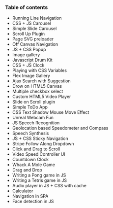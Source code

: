 ### Table of contents

- Running Line Navigation
- CSS + JS Carousel
- Simple Slide Carousel
- Scroll Up Plugin
- Page SVG preloader
- Off Canvas Navigation
- JS + CSS Popup
- Image gallery
- Javascript Drum Kit
- CSS + JS Clock
- Playing with CSS Variables
- Flex Image Gallery
- Ajax Search with Suggestion
- Drow on HTML5 Canvas
- Multiple checkbox select
- Custom HTML5 Video Player
- Slide on Scroll plugin
- Simple ToDo App
- CSS Text Shadow Mouse Move Effect
- Unreal Webcam Fun
- JS Speech Recognition
- Geolocation based Speedometer and Compass
- Speech Synthesis
- JS + CSS Sticky Navigation
- Stripe Follow Along Dropdown
- Click and Drag to Scroll
- Video Speed Controller UI
- Countdown Clock
- Whack A Mole Game
- Drag and Drop
- Writing a Pong game in JS
- Writing a Tetris game in JS
- Audio player in JS + CSS with cache
- Calculator
- Navigation in SPA
- Face detection in JS
